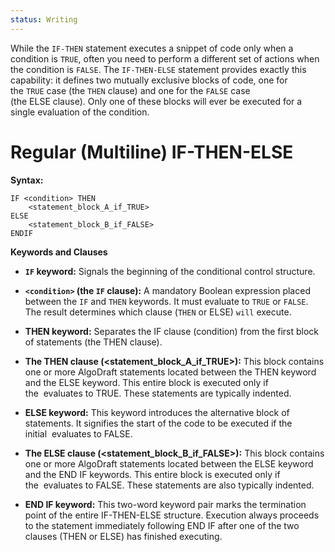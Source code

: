 ```yaml
---
status: Writing
---
```

While the `IF-THEN` statement executes a snippet of code only when a condition is `TRUE`, often you need to perform a different set of actions when the condition is `FALSE`. The `IF-THEN-ELSE` statement provides exactly this capability: it defines two mutually exclusive blocks of code, one for the `TRUE` case (the `THEN` clause) and one for the `FALSE` case (the ELSE clause). Only one of these blocks will ever be executed for a single evaluation of the condition.

# Regular (Multiline) IF-THEN-ELSE

**Syntax:**

```
IF <condition> THEN
    <statement_block_A_if_TRUE>
ELSE
    <statement_block_B_if_FALSE>
ENDIF
```

**Keywords and Clauses**

- **`IF` keyword:** Signals the beginning of the conditional control structure.

- **`<condition>` (the `IF` clause):** A mandatory Boolean expression placed between the `IF` and `THEN` keywords. It must evaluate to `TRUE` or `FALSE`. The result determines which clause (`THEN` or ELSE) `will` execute.

- **THEN keyword:** Separates the IF clause (condition) from the first block of statements (the THEN clause).
    
- **The THEN clause (<statement_block_A_if_TRUE>):** This block contains one or more AlgoDraft statements located between the THEN keyword and the ELSE keyword. This entire block is executed only if the <condition> evaluates to TRUE. These statements are typically indented.
    
- **ELSE keyword:** This keyword introduces the alternative block of statements. It signifies the start of the code to be executed if the initial <condition> evaluates to FALSE.
    
- **The ELSE clause (<statement_block_B_if_FALSE>):** This block contains one or more AlgoDraft statements located between the ELSE keyword and the END IF keywords. This entire block is executed only if the <condition> evaluates to FALSE. These statements are also typically indented.
    
- **END IF keyword:** This two-word keyword pair marks the termination point of the entire IF-THEN-ELSE structure. Execution always proceeds to the statement immediately following END IF after one of the two clauses (THEN or ELSE) has finished executing.

